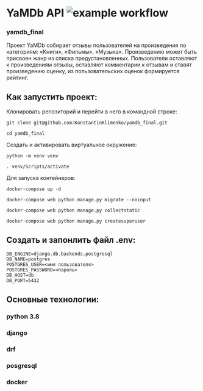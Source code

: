 # YaMDb API ![example workflow](https://github.com/KonstantinKlimenko/yamdb_final/actions/workflows/yamdb_workflow.yml/badge.svg)

### yamdb_final

Проект YaMDb собирает отзывы пользователей на произведения по категориям: «Книги», «Фильмы», «Музыка». Произведению может быть присвоен жанр из списка предустановленных. Пользователи оставляют к произведениям отзывы, оставляют комментарии к отзывам и ставят произведению оценку, из пользовательских оценок формируется рейтинг.

## Как запустить проект:

Клонировать репозиторий и перейти в него в командной строке:

```
git clone git@github.com:KonstantinKlimenko/yamdb_final.git
```

```
cd yamdb_final
```

Cоздать и активировать виртуальное окружение:

```
python -m venv venv
```

```
. venv/Scripts/activate
```

Для запуска контейнеров:
```
docker-compose up -d
```
```
docker-compose web python manage.py migrate --noinput
```
```
docker-compose web python manage.py collectstatic
```
```
docker-compose web python manage.py createsuperuser
```
## Создать и запонлить файл .env:
```
DB_ENGINE=django.db.backends.postgresql
DB_NAME=postgres
POSTGRES_USER=<имя пользователя>
POSTGRES_PASSWORD=<пароль>
DB_HOST=db
DB_PORT=5432
```
## Основные технологии: 
### python 3.8
### django
### drf
### posgresql
### docker